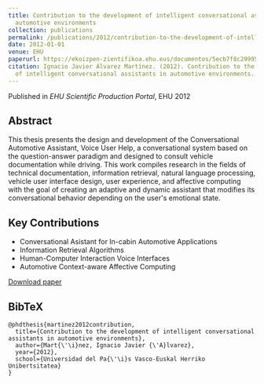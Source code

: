 ```yaml
---
title: Contribution to the development of intelligent conversational assistants in
  automotive environments
collection: publications
permalink: /publications/2012/contribution-to-the-development-of-intelligent-con
date: 2012-01-01
venue: EHU
paperurl: https://ekoizpen-zientifikoa.ehu.eus/documentos/5ecb7f8c299952131520514f?lang=en
citation: Ignacio Javier Álvarez Martínez. (2012). Contribution to the development
  of intelligent conversational assistants in automotive environments. EHU.
---
```


Published in *EHU Scientific Production Portal*, EHU 2012

## Abstract

This thesis presents the design and development of the Conversational Automotive Assistant, Voice User Help, a conversational system based on the question-answer paradigm and designed to consult vehicle documentation while driving. This work compiles research in the fields of technical documentation, information retrieval, natural language processing, vehicle user interface design, user experience, and affective computing with the goal of creating an adaptive and dynamic assistant that modifies its conversational behavior depending on the user's emotional state.

## Key Contributions

* Conversational Asistant for In-cabin Automotive Applications
* Information Retrieval Algorithms
* Human-Computer Interaction Voice Interfaces
* Automotive Context-aware Affective Computing

[Download paper](https://ekoizpen-zientifikoa.ehu.eus/documentos/5ecb7f8c299952131520514f?lang=en)


## BibTeX

```
@phdthesis{martinez2012contribution,
  title={Contribution to the development of intelligent conversational assistants in automotive environments},
  author={Mart{\'\i}nez, Ignacio Javier {\'A}lvarez},
  year={2012},
  school={Universidad del Pa{\'\i}s Vasco-Euskal Herriko Unibertsitatea}
}
```